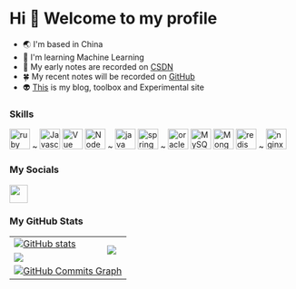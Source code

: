Hi 👋 Welcome to my profile
==============================

+ :earth_asia: I'm based in China
+ :brain: I'm learning Machine Learning
+ :seedling: My early notes are recorded on [CSDN](https://blog.csdn.net/LawssssCat)
+ :four_leaf_clover: My recent notes will be recorded on [GitHub](https://lawsssscat.github.io/learn-index/) 
+ :alien: [This](https://lawsssscat.github.io/) is my blog, toolbox and Experimental site

### Skills

<p align="left">
<a href="https://www.ruby-lang.org/" target="_blank" rel="noreferrer"><img src="https://cdn.jsdelivr.net/gh/devicons/devicon/icons/ruby/ruby-original.svg" width="36" height="36" alt="ruby" /></a>
~
<a href="https://developer.mozilla.org/en-US/docs/Web/JavaScript" target="_blank" rel="noreferrer"><img src="https://cdn.jsdelivr.net/gh/devicons/devicon/icons/javascript/javascript-original.svg" width="36" height="36" alt="Javascript" /></a>
<a href="https://vuejs.org/" target="_blank" rel="noreferrer"><img src="https://cdn.jsdelivr.net/gh/devicons/devicon/icons/vuejs/vuejs-original.svg" width="36" height="36" alt="Vue" /></a>
<a href="https://nodejs.org/en/" target="_blank" rel="noreferrer"><img src="https://cdn.jsdelivr.net/gh/devicons/devicon/icons/nodejs/nodejs-original.svg" width="36" height="36" alt="NodeJS" /></a>
~
<a href="https://www.java.com/" target="_blank" rel="noreferrer"><img src="https://cdn.jsdelivr.net/gh/devicons/devicon/icons/java/java-original.svg" width="36" height="36" alt="java" /></a>
<a href="https://spring.io/" target="_blank" rel="noreferrer"><img src="https://cdn.jsdelivr.net/gh/devicons/devicon/icons/spring/spring-original.svg" width="36" height="36" alt="spring" /></a>
~
<a href="https://www.oracle.com/" target="_blank" rel="noreferrer"><img src="https://cdn.jsdelivr.net/gh/devicons/devicon/icons/oracle/oracle-original.svg" width="36" height="36" alt="oracle" /></a>
<a href="https://www.mysql.com/" target="_blank" rel="noreferrer"><img src="https://cdn.jsdelivr.net/gh/devicons/devicon/icons/mysql/mysql-original.svg" width="36" height="36" alt="MySQL" /></a>
<a href="https://www.mongodb.com/" target="_blank" rel="noreferrer"><img src="https://cdn.jsdelivr.net/gh/devicons/devicon/icons/mongodb/mongodb-original.svg" width="36" height="36" alt="MongoDB" /></a>
<a href="https://www.redis.com/" target="_blank" rel="noreferrer"><img src="https://cdn.jsdelivr.net/gh/devicons/devicon/icons/redis/redis-original.svg" width="36" height="36" alt="redis" /></a>
~
<a href="https://www.nginx.org/" target="_blank" rel="noreferrer"><img src="https://cdn.jsdelivr.net/gh/devicons/devicon/icons/nginx/nginx-original.svg" width="36" height="36" alt="nginx" /></a>
</p>
<!--
<a href="https://go.dev/doc/" target="_blank" rel="noreferrer"><img src="https://cdn.jsdelivr.net/gh/devicons/devicon/icons/go/go-original-wordmark.svg" width="36" height="36" alt="Go" /></a>
<a href="https://www.php.net/" target="_blank" rel="noreferrer"><img src="https://cdn.jsdelivr.net/gh/devicons/devicon/icons/php/php-plain.svg" width="36" height="36" alt="PHP" /></a>
<a href="https://www.python.org/" target="_blank" rel="noreferrer"><img src="https://cdn.jsdelivr.net/gh/devicons/devicon/icons/python/python-original.svg" width="36" height="36" alt="Python" /></a>
<a href="https://www.typescriptlang.org/" target="_blank" rel="noreferrer"><img src="https://cdn.jsdelivr.net/gh/devicons/devicon/icons/typescript/typescript-original.svg" width="36" height="36" alt="Typescript" /></a>
<a href="https://developer.apple.com/swift/" target="_blank" rel="noreferrer"><img src="https://cdn.jsdelivr.net/gh/devicons/devicon/icons/swift/swift-original.svg" width="36" height="36" alt="Swift" /></a>
<a href="https://reactjs.org/" target="_blank" rel="noreferrer"><img src="https://cdn.jsdelivr.net/gh/devicons/devicon/icons/react/react-original.svg" width="36" height="36" alt="React" /></a>
<a href="https://tailwindcss.com/" target="_blank" rel="noreferrer"><img src="https://cdn.jsdelivr.net/gh/devicons/devicon/icons/tailwindcss/tailwindcss-plain.svg" width="36" height="36" alt="TailwindCSS" /></a>
<a href="https://expressjs.com/" target="_blank" rel="noreferrer"><img src="https://cdn.jsdelivr.net/gh/devicons/devicon/icons/express/express-original.svg" width="36" height="36" alt="ExpressJS" /></a>
<a href="https://www.heroku.com/" target="_blank" rel="noreferrer"><img src="https://cdn.jsdelivr.net/gh/devicons/devicon/icons/heroku/heroku-original.svg" width="36" height="36" alt="Heroku" /></a>
<a href="https://laravel.com/" target="_blank" rel="noreferrer"><img src="https://cdn.jsdelivr.net/gh/devicons/devicon/icons/laravel/laravel-plain.svg" width="36" height="36" alt="Lavarel" /></a>
<a href="https://www.djangoproject.com/" target="_blank" rel="noreferrer"><img src="https://cdn.jsdelivr.net/gh/devicons/devicon/icons/django/django-original.svg" width="36" height="36" alt="Django" /></a>
<a href="https://www.figma.com/" target="_blank" rel="noreferrer"><img src="https://cdn.jsdelivr.net/gh/devicons/devicon/icons/figma/figma-original.svg" width="36" height="36" alt="Figma" /></a>
-->

### My Socials

<p align="left">
<a href="https://www.github.com/lawsssscat" target="_blank" rel="noreferrer"><img src="https://raw.githubusercontent.com/danielcranney/readme-generator/main/public/icons/socials/github.svg" width="32" height="32" /></a>
</p>
<!--
<a href="{blog}/feed/" target="_blank" rel="noreferrer"><img src="https://raw.githubusercontent.com/danielcranney/readme-generator/main/public/icons/socials/rss.svg" width="32" height="32" /></a>
<a href="https://www.twitter.com/{username}" target="_blank" rel="noreferrer"><img src="https://raw.githubusercontent.com/danielcranney/readme-generator/main/public/icons/socials/twitter.svg" width="32" height="32" /></a>
-->

### My GitHub Stats

<a href="https://www.github.com/lawsssscat" target="_blank" rel="noreferrer">
<table style="border: hidden">
  <tr>
    <td>
      <img align="center" src="https://github-readme-stats.vercel.app/api?username=lawsssscat&show_icons=true&hide=&count_private=true&title_color=33ffed&text_color=ffffff&icon_color=33ffed&bg_color=1c1917&hide_border=false&show_icons=true" alt="GitHub stats" />
    </td>
    <td rowspan='2'>
      <img align="center" src="https://github-readme-stats.vercel.app/api/top-langs/?username=lawsssscat&layout=!compact&title_color=33ffed&text_color=ffffff&icon_color=33ffed&langs_count=8&bg_color=1c1917&hide=TSQL&hide_border=false" />
    </td>
  </tr>
  <tr>
    <td>
      <img align="center" src="https://github-readme-streak-stats.herokuapp.com/?user=lawsssscat&stroke=ffffff&background=1c1917&ring=33ffed&fire=red&currStreakNum=ffffff&currStreakLabel=33ffed&sideNums=ffffff&sideLabels=ffffff&dates=ffffff&hide_border=" />
    </td>
  </tr>
  <tr>
    <td colspan='2'>
      <img align="center" src="https://activity-graph.herokuapp.com/graph?username=lawsssscat&bg_color=1c1917&color=ffffff&line=33ffed&point=ffffff&area_color=1c1917&area=true&custom_title=GitHub%20Commits%20Graph&hide_border=false" alt="GitHub Commits Graph" />
    </td>
  </tr>
</table>
</a>







